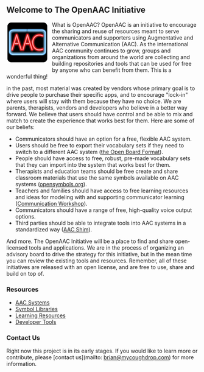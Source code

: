 ## Welcome to The OpenAAC Initiative

<img src='openaac.svg' style='height: 110px; float: left; margin: 0 10px 10px 0;'/> 
What is OpenAAC? OpenAAC is an initiative to encourage the sharing and reuse of resources meant to serve communicators and supporters using Augmentative and Alternative Communication (AAC). As the international AAC community continues to grow, groups and organizations from around the world are collecting and building repositories and tools that can be used for free by anyone who can benefit from them. This is a wonderful thing!

in the past, most material was created by vendors whose primary goal is to drive people to purchase their specific apps, and to encourage "lock-in" where users will stay with them because they have no choice. We are parents, therapists, vendors and developers who believe in a better way forward. We believe that users should have control and be able to mix and match to create the experience that works best for them. Here are some of our beliefs:

- Communicators should have an option for a free, flexible AAC system.
- Users should be free to export their vocabulary sets if they need to switch to a different AAC system ([the Open Board Format](https://openboardformat.org)). 
- People should have access to free, robust, pre-made vocabulary sets that they can import into the system that works best for them.
- Therapists and education teams should be free create and share classroom materials that use the same symbols available on AAC systems ([opensymbols.org](https://www.opensymbols.org)).
- Teachers and families should have access to free learning resources and ideas for modeling with and supporting communicator learning ([Communication Workshop](https://workshop.openaac.org)).
- Communicators should have a range of free, high-quality voice output options.
- Third parties should be able to integrate tools into AAC systems in a standardized way ([AAC Shim](https://tools.openaac.org)).

And more. The OpenAAC Initiative will be a place to find and share open-licensed tools and applications. We are in the process of organizing an advisory board to drive the strategy for this initiative, but in the mean time you can review the existing tools and resources. Remember, all of these initiatives are released with an open license, and are free to use, share and build on top of.

### Resources

- [AAC Systems](aac.md)
- [Symbol Libraries](symbols.md)
- [Learning Resources](learning.md)
- [Developer Tools](developers.md)

### Contact Us

Right now this project is in its early stages. If you would like to learn more or contribute, please [contact us](mailto: brian@mycoughdrop.com) for more information.
